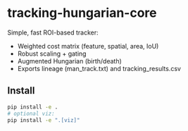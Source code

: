 # tracking-hungarian-core

Simple, fast ROI-based tracker:
- Weighted cost matrix (feature, spatial, area, IoU)
- Robust scaling + gating
- Augmented Hungarian (birth/death)
- Exports lineage (man_track.txt) and tracking_results.csv

## Install
```bash
pip install -e .
# optional viz:
pip install -e ".[viz]"
